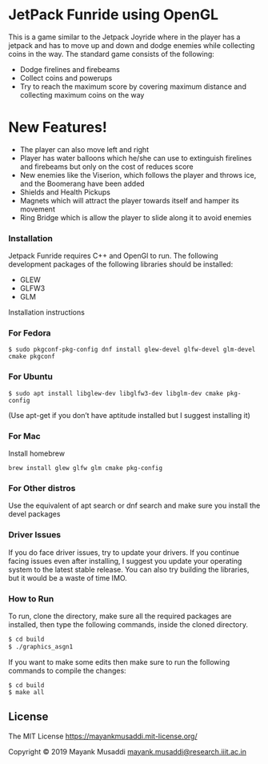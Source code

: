 # JetPack Funride using OpenGL

This is a game similar to the Jetpack Joyride where in the player has a jetpack and has to move up and down and dodge enemies while collecting coins in the way. The standard game consists of the following:
  - Dodge firelines and firebeams
  - Collect coins and powerups
  - Try to reach the maximum score by covering maximum distance and collecting maximum coins on the way

# New Features!

  - The player can also move left and right
  - Player has water balloons which he/she can use to extinguish firelines and firebeams but only on the cost of reduces score
  - New enemies like the Viserion, which follows the player and throws ice, and the Boomerang have been added
  - Shields and Health Pickups
  - Magnets which will attract the player towards itself and hamper its movement
  - Ring Bridge which is allow the player to slide along it to avoid enemies

### Installation

Jetpack Funride requires C++ and OpenGl to run.
The following development packages of the following libraries should be installed:
 - GLEW
 - GLFW3
 - GLM

Installation instructions
### For Fedora
```
$ sudo pkgconf-pkg-config dnf install glew-devel glfw-devel glm-devel cmake pkgconf 
```
### For Ubuntu
```
$ sudo apt install libglew-dev libglfw3-dev libglm-dev cmake pkg-config
```
(Use apt-get if you don’t have aptitude installed but I suggest installing it)
### For Mac
Install homebrew
```
brew install glew glfw glm cmake pkg-config
```
### For Other distros
Use the equivalent of apt search or dnf search and make sure you install the devel packages
### Driver Issues
If you do face driver issues, try to update your drivers. If you continue facing issues even after installing, I suggest you update your operating system to the latest stable release. You can also try building the libraries, but it would be a waste of time IMO.

### How to Run

To run, clone the directory, make sure all the required packages are installed, then type the following commands, inside the cloned directory.

```sh
$ cd build
$ ./graphics_asgn1
```
If you want to make some edits then make sure to run the following commands to compile the changes:
```
$ cd build
$ make all
```

License
-------
The MIT License https://mayankmusaddi.mit-license.org/

Copyright &copy; 2019 Mayank Musaddi <mayank.musaddi@research.iiit.ac.in>
